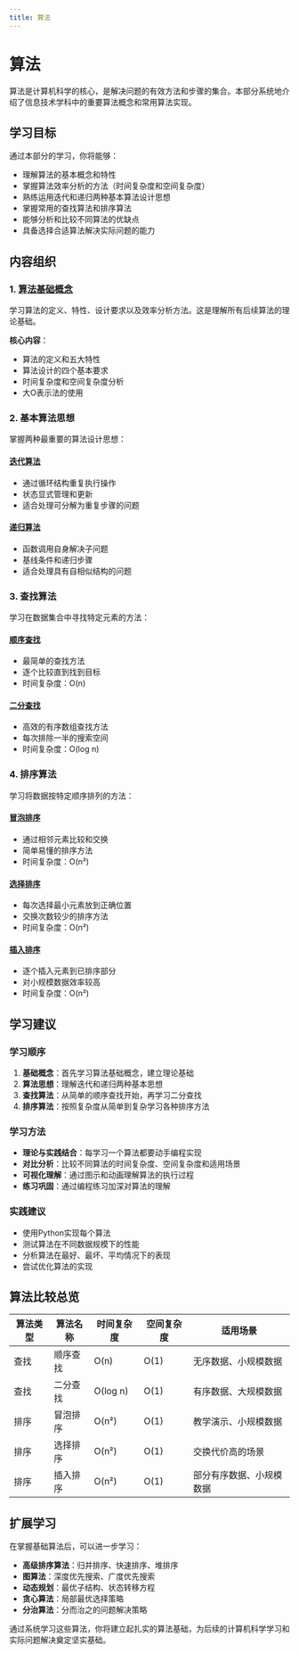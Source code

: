 ```yaml
---
title: 算法
---
```


# 算法

算法是计算机科学的核心，是解决问题的有效方法和步骤的集合。本部分系统地介绍了信息技术学科中的重要算法概念和常用算法实现。

## 学习目标

通过本部分的学习，你将能够：

- 理解算法的基本概念和特性
- 掌握算法效率分析的方法（时间复杂度和空间复杂度）
- 熟练运用迭代和递归两种基本算法设计思想
- 掌握常用的查找算法和排序算法
- 能够分析和比较不同算法的优缺点
- 具备选择合适算法解决实际问题的能力

## 内容组织

### 1. [算法基础概念](./algorithm-concepts/efficiency-and-concepts.md)

学习算法的定义、特性、设计要求以及效率分析方法。这是理解所有后续算法的理论基础。

**核心内容**：
- 算法的定义和五大特性
- 算法设计的四个基本要求
- 时间复杂度和空间复杂度分析
- 大O表示法的使用

### 2. 基本算法思想

掌握两种最重要的算法设计思想：

#### [迭代算法](./basic-algorithms/iterative-algorithm.md)
- 通过循环结构重复执行操作
- 状态显式管理和更新
- 适合处理可分解为重复步骤的问题

#### [递归算法](./basic-algorithms/recursive-algorithm.md)
- 函数调用自身解决子问题
- 基线条件和递归步骤
- 适合处理具有自相似结构的问题

### 3. 查找算法

学习在数据集合中寻找特定元素的方法：

#### [顺序查找](./searching/sequential-search.md)
- 最简单的查找方法
- 逐个比较直到找到目标
- 时间复杂度：O(n)

#### [二分查找](./searching/binary-search.md)
- 高效的有序数组查找方法
- 每次排除一半的搜索空间
- 时间复杂度：O(log n)

### 4. 排序算法

学习将数据按特定顺序排列的方法：

#### [冒泡排序](./sorting/bubble-sort.md)
- 通过相邻元素比较和交换
- 简单易懂的排序方法
- 时间复杂度：O(n²)

#### [选择排序](./sorting/selection-sort.md)
- 每次选择最小元素放到正确位置
- 交换次数较少的排序方法
- 时间复杂度：O(n²)

#### [插入排序](./sorting/insertion-sort.md)
- 逐个插入元素到已排序部分
- 对小规模数据效率较高
- 时间复杂度：O(n²)

## 学习建议

### 学习顺序
1. **基础概念**：首先学习算法基础概念，建立理论基础
2. **算法思想**：理解迭代和递归两种基本思想
3. **查找算法**：从简单的顺序查找开始，再学习二分查找
4. **排序算法**：按照复杂度从简单到复杂学习各种排序方法

### 学习方法
- **理论与实践结合**：每学习一个算法都要动手编程实现
- **对比分析**：比较不同算法的时间复杂度、空间复杂度和适用场景
- **可视化理解**：通过图示和动画理解算法的执行过程
- **练习巩固**：通过编程练习加深对算法的理解

### 实践建议
- 使用Python实现每个算法
- 测试算法在不同数据规模下的性能
- 分析算法在最好、最坏、平均情况下的表现
- 尝试优化算法的实现

## 算法比较总览

| 算法类型 | 算法名称 | 时间复杂度 | 空间复杂度 | 适用场景 |
|---------|---------|-----------|-----------|----------|
| 查找 | 顺序查找 | O(n) | O(1) | 无序数据、小规模数据 |
| 查找 | 二分查找 | O(log n) | O(1) | 有序数据、大规模数据 |
| 排序 | 冒泡排序 | O(n²) | O(1) | 教学演示、小规模数据 |
| 排序 | 选择排序 | O(n²) | O(1) | 交换代价高的场景 |
| 排序 | 插入排序 | O(n²) | O(1) | 部分有序数据、小规模数据 |

## 扩展学习

在掌握基础算法后，可以进一步学习：

- **高级排序算法**：归并排序、快速排序、堆排序
- **图算法**：深度优先搜索、广度优先搜索
- **动态规划**：最优子结构、状态转移方程
- **贪心算法**：局部最优选择策略
- **分治算法**：分而治之的问题解决策略

通过系统学习这些算法，你将建立起扎实的算法基础，为后续的计算机科学学习和实际问题解决奠定坚实基础。
